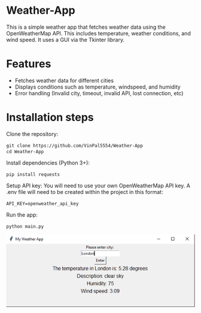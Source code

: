# Weather-App

This is a simple weather app that fetches weather data using the OpenWeatherMap API. This includes temperature, weather conditions, and wind speed. It uses a GUI via the Tkinter library. 

# Features
- Fetches weather data for different cities
- Displays conditions such as temperature, windspeed, and humidity
- Error handling (Invalid city, timeout, invalid API, lost connection, etc)

# Installation steps
Clone the repository:
```
git clone https://github.com/VinPal5554/Weather-App
cd Weather-App
```
Install dependencies (Python 3+):
```
pip install requests
```
Setup API key:
You will need to use your own OpenWeatherMap API key. 
A .env file will need to be created within the project in this format:
```
API_KEY=openweather_api_key
```
Run the app:
```
python main.py
```

![Weather App Screenshot](WeatherApp/weather_app.PNG)
